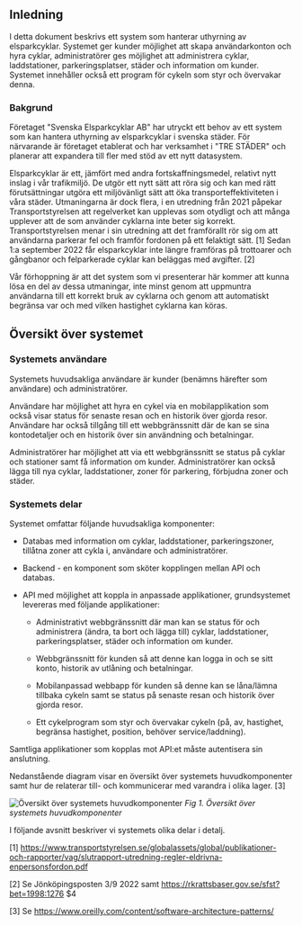 ## Inledning

I detta dokument beskrivs ett system som hanterar uthyrning av elsparkcyklar. Systemet ger kunder möjlighet att skapa användarkonton och hyra cyklar, administratörer ges möjlighet att administrera cyklar, laddstationer, parkeringsplatser, städer och information om kunder. Systemet innehåller också ett program för cykeln som styr och övervakar denna.

### Bakgrund

Företaget "Svenska Elsparkcyklar AB" har utryckt ett behov av ett system som kan hantera uthyrning av elsparkcyklar i svenska städer. För närvarande är företaget etablerat och har verksamhet i "TRE STÄDER" och planerar att expandera till fler med stöd av ett nytt datasystem.

Elsparkcyklar är ett, jämfört med andra fortskaffningsmedel, relativt nytt inslag i vår trafikmiljö. De utgör ett nytt sätt att röra sig och kan med rätt förutsättningar utgöra ett miljövänligt sätt att öka transporteffektiviteten i våra städer. Utmaningarna är dock flera, i en utredning från 2021 påpekar Transportstyrelsen att regelverket kan upplevas som otydligt och att många upplever att de som använder cyklarna inte beter sig korrekt. Transportstyrelsen menar i sin utredning att det framförallt rör sig om att användarna parkerar fel och framför fordonen på ett felaktigt sätt. [1] Sedan 1:a september 2022 får elsparkcyklar inte längre framföras på trottoarer och gångbanor och felparkerade cyklar kan beläggas med avgifter. [2]

Vår förhoppning är att det system som vi presenterar här kommer att kunna lösa en del av dessa utmaningar, inte minst genom att uppmuntra användarna till ett korrekt bruk av cyklarna och genom att automatiskt begränsa var och med vilken hastighet cyklarna kan köras.

## Översikt över systemet

### Systemets användare

Systemets huvudsakliga användare är kunder (benämns härefter som användare) och administratörer.

Användare har möjlighet att hyra en cykel via en mobilapplikation som också visar status för senaste resan och en historik över gjorda resor. Användare har också tillgång till ett webbgränssnitt där de kan se sina kontodetaljer och en historik över sin användning och betalningar.

Administratörer har möjlighet att via ett webbgränssnitt se status på cyklar och stationer samt få information om kunder. Administratörer kan också lägga till nya cyklar, laddstationer, zoner för parkering, förbjudna zoner och städer.

### Systemets delar

Systemet omfattar följande huvudsakliga komponenter:

- Databas med information om cyklar, laddstationer, parkeringszoner, tillåtna zoner att cykla i, användare och administratörer.

- Backend - en komponent som sköter kopplingen mellan API och databas.

- API med möjlighet att koppla in anpassade applikationer, grundsystemet levereras med följande applikationer:

  - Administrativt webbgränssnitt där man kan se status för och administrera (ändra, ta bort och lägga till) cyklar, laddstationer, parkeringsplatser, städer och information om kunder.

  - Webbgränssnitt för kunden så att denne kan logga in och se sitt konto, historik av utlåning och betalningar.

  - Mobilanpassad webbapp för kunden så denne kan se låna/lämna tillbaka cykeln samt se status på senaste resan och historik över gjorda resor.

  - Ett cykelprogram som styr och övervakar cykeln (på, av, hastighet, begränsa hastighet, position, behöver service/laddning).

Samtliga applikationer som kopplas mot API:et måste autentisera sin anslutning.

Nedanstående diagram visar en översikt över systemets huvudkomponenter samt hur de relaterar till- och kommunicerar med varandra i olika lager. [3]

![Översikt över systemets huvudkomponenter](./komponenter_översikt.png)
*Fig 1. Översikt över systemets huvudkomponenter*

I följande avsnitt beskriver vi systemets olika delar i detalj.

[1] <https://www.transportstyrelsen.se/globalassets/global/publikationer-och-rapporter/vag/slutrapport-utredning-regler-eldrivna-enpersonsfordon.pdf>

[2] Se Jönköpingsposten 3/9 2022 samt <https://rkrattsbaser.gov.se/sfst?bet=1998:1276> $4

[3] Se <https://www.oreilly.com/content/software-architecture-patterns/>

